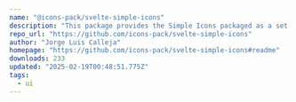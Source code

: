 ```yaml
---
name: "@icons-pack/svelte-simple-icons"
description: "This package provides the Simple Icons packaged as a set of Svelte components."
repo_url: "https://github.com/icons-pack/svelte-simple-icons"
author: "Jorge Luis Calleja"
homepage: "https://github.com/icons-pack/svelte-simple-icons#readme"
downloads: 233
updated: "2025-02-19T00:48:51.775Z"
tags: 
  - ui
---
```

